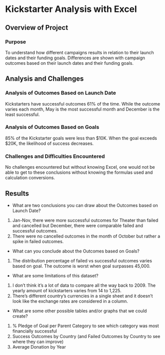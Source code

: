 # Kickstarter Analysis with Excel

## Overview of Project

### Purpose
To understand how different campaigns results in relation to their launch dates and their funding goals. Differences are shown with campaign outcomes based on their launch dates and their funding goals. 

## Analysis and Challenges

### Analysis of Outcomes Based on Launch Date
Kickstarters have successful outcomes 61% of the time. While the outcome varies each month, May is the most successful month and December is the least successful.

### Analysis of Outcomes Based on Goals
85% of the Kickstarter goals were less than $10K. When the goal exceeds $20K, the likelihood of success decreases.

### Challenges and Difficulties Encountered
No challenges encountered but without knowing Excel, one would not be able to get to these conclusions without knowing the formulas used and calculation conversions. 

## Results

- What are two conclusions you can draw about the Outcomes based on Launch Date?
1.	Jan-Nov, there were more successful outcomes for Theater than failed and cancelled but December, there were comparable failed and successful outcomes.
2.	There were no cancelled outcomes in the month of October but rather a spike in failed outcomes.


- What can you conclude about the Outcomes based on Goals?
1.	The distribution percentage of failed vs successful outcomes varies based on goal. The outcome is worst when goal surpasses 45,000.

- What are some limitations of this dataset?
1.	I don’t think it’s a lot of data to compare all the way back to 2009. The yearly amount of kickstarters varies from 14 to 1,225.
2.	There’s different country’s currencies in a single sheet and it doesn’t look like the exchange rates are considered in a column.

- What are some other possible tables and/or graphs that we could create?
1.	% Pledge of Goal per Parent Category to see which category was most financially successful
2.	Success Outcomes by Country (and Failed Outcomes by Country to see where they can improve)
3.	Average Donation by Year
